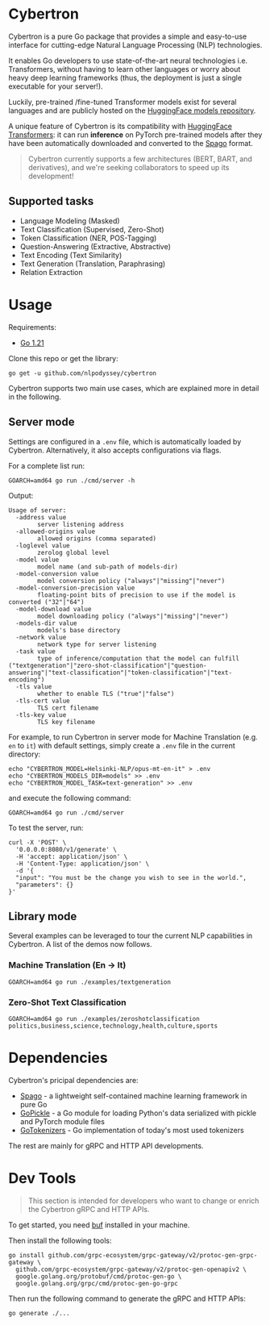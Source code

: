 # Cybertron

Cybertron is a pure Go package that provides a simple and easy-to-use interface for cutting-edge Natural Language Processing (NLP) technologies.

It enables Go developers to use state-of-the-art neural technologies i.e. Transformers, without having to learn other languages or worry about heavy deep learning frameworks (thus, the deployment is just a single executable for your server!).

Luckily, pre-trained /fine-tuned Transformer models exist for several languages and are publicly hosted on the [HuggingFace models repository](https://huggingface.co/models).

A unique feature of Cybertron is its compatibility with [HuggingFace Transformers](https://github.com/huggingface/transformers): it can run **inference** on PyTorch pre-trained models after they have been automatically downloaded and converted to the [Spago](https://github.com/nlpodyssey/spago) format.

> Cybertron currently supports a few architectures (BERT, BART, and derivatives), and we're seeking collaborators to speed up its development!

## Supported tasks

- Language Modeling (Masked)
- Text Classification (Supervised, Zero-Shot)
- Token Classification (NER, POS-Tagging)
- Question-Answering (Extractive, Abstractive)
- Text Encoding (Text Similarity)
- Text Generation (Translation, Paraphrasing)
- Relation Extraction

# Usage

Requirements:

* [Go 1.21](https://golang.org/dl/)

Clone this repo or get the library:

```console
go get -u github.com/nlpodyssey/cybertron
```

Cybertron supports two main use cases, which are explained more in detail in the following.

## Server mode

Settings are configured in a `.env` file, which is automatically loaded by Cybertron. Alternatively, it also accepts configurations via flags.

For a complete list run:

```console
GOARCH=amd64 go run ./cmd/server -h
```

Output:

```console
Usage of server:
  -address value
        server listening address
  -allowed-origins value
        allowed origins (comma separated)
  -loglevel value
        zerolog global level
  -model value
        model name (and sub-path of models-dir)
  -model-conversion value
        model conversion policy ("always"|"missing"|"never")
  -model-conversion-precision value
        floating-point bits of precision to use if the model is converted ("32"|"64")
  -model-download value
        model downloading policy ("always"|"missing"|"never")
  -models-dir value
        models's base directory
  -network value
        network type for server listening
  -task value
        type of inference/computation that the model can fulfill ("textgeneration"|"zero-shot-classification"|"question-answering"|"text-classification"|"token-classification"|"text-encoding")
  -tls value
        whether to enable TLS ("true"|"false")
  -tls-cert value
        TLS cert filename
  -tls-key value
        TLS key filename

```

For example, to run Cybertron in server mode for Machine Translation (e.g. `en` to `it`) with default settings, simply create a `.env` file in the current directory:

```console
echo "CYBERTRON_MODEL=Helsinki-NLP/opus-mt-en-it" > .env
echo "CYBERTRON_MODELS_DIR=models" >> .env
echo "CYBERTRON_MODEL_TASK=text-generation" >> .env
```

and execute the following command:

```console
GOARCH=amd64 go run ./cmd/server
```

To test the server, run:

```console
curl -X 'POST' \
  '0.0.0.0:8080/v1/generate' \
  -H 'accept: application/json' \
  -H 'Content-Type: application/json' \
  -d '{
  "input": "You must be the change you wish to see in the world.",
  "parameters": {}
}'
```

## Library mode

Several examples can be leveraged to tour the current NLP capabilities in Cybertron. A list of the demos now follows.

### Machine Translation (En -> It)

```
GOARCH=amd64 go run ./examples/textgeneration
```

### Zero-Shot Text Classification

```
GOARCH=amd64 go run ./examples/zeroshotclassification politics,business,science,technology,health,culture,sports
```

# Dependencies

Cybertron's pricipal dependencies are:

- [Spago](https://github.com/nlpodyssey/spago) - a lightweight self-contained machine learning framework in pure Go
- [GoPickle](https://github.com/nlpodyssey/gopickle) - a Go module for loading Python's data serialized with pickle and PyTorch module files
- [GoTokenizers](https://github.com/nlpodyssey/gotokenizers) - Go implementation of today's most used tokenizers

The rest are mainly for gRPC and HTTP API developments.

# Dev Tools

> This section is intended for developers who want to change or enrich the Cybertron gRPC and HTTP APIs.

To get started, you need [buf](https://github.com/bufbuild/buf) installed in your machine. 

Then install the following tools:

```
go install github.com/grpc-ecosystem/grpc-gateway/v2/protoc-gen-grpc-gateway \
  github.com/grpc-ecosystem/grpc-gateway/v2/protoc-gen-openapiv2 \
  google.golang.org/protobuf/cmd/protoc-gen-go \
  google.golang.org/grpc/cmd/protoc-gen-go-grpc
```

Then run the following command to generate the gRPC and HTTP APIs:

```
go generate ./...
```
